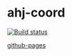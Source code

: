 # ahj-coord

[![Build status](https://ci.appveyor.com/api/projects/status/7r2wixrk65dtwmuj?svg=true)](https://ci.appveyor.com/project/dmitry-izjurov/ahj-coord)

[github-pages](https://dmitry-izjurov.github.io/ahj-coord/)